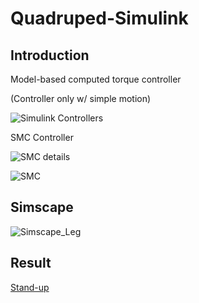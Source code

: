 # Quadruped-Simulink

## Introduction
Model-based computed torque controller

(Controller only w/ simple motion)

![Simulink Controllers](https://github.com/user-attachments/assets/6dc90e2b-359b-4deb-9702-4daef02150c0)

SMC Controller

![SMC details](https://github.com/user-attachments/assets/93ffca9b-bf58-49c9-8d33-b14707b85628)

![SMC](https://github.com/user-attachments/assets/1c9eee26-205e-45e8-9897-1da2abc41bb2)

## Simscape

![Simscape_Leg](https://github.com/user-attachments/assets/9949104b-1e44-401d-9c6e-72cde70b9ef8)

## Result

[Stand-up](https://github.com/user-attachments/assets/6628e366-13c8-46d2-b951-ba00465a18b9)
